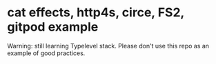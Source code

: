 # cat effects, http4s, circe, FS2, gitpod example

Warning: still learning Typelevel stack.  Please don't use this repo as an example of good practices.

